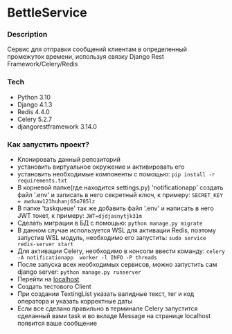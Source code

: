 # BettleService
### Description
Сервис для отправки сообщений клиентам в определенный промежуток времени,
используя связку Django Rest Framework/Celery/Redis

### Tech
- Python 3.10
- Django 4.1.3
- Redis 4.4.0
- Celery 5.2.7
- djangorestframework 3.14.0

### Как запустить проект?
- Клонировать данный репозиторий
- установить виртуальное окружение и активировать его
- установить необходимые компоненты с помощью:
```pip install -r requirements.txt```
- В корневой папке(где находится settings.py) 'notificationapp' создать файл '.env' и записать в него секретный ключ, к примеру:
```SECRET_KEY = awduaw123huhanj65o785lz```
- В папке 'taskqueue' так же добавить файл '.env' и написать в него JWT токет, к примеру:
```JWT=djdjasnytjk31m```
- Сделать миграции в БД с помощью:
```python manage.py migrate```
- В данном случае используется WSL для активации Redis, поэтому запустив WSL модуль, необходимо его запустить:
```sudo service redis-server start```
- Для активации Celery, необходимо в консоли ввести команду:
```celery -A notificationapp  worker -l INFO -P threads```
- После запуска всех необходимых сервисов, можно запустить сам django server:
```python manage.py runserver```
- Перейти на [localhost](http://127.0.0.1:8000/api)
- Создать тестового Client
- При создании TextingList указать валидные текст, тег и код оператора и указать корректные даты
- Если все сделано правильно в терминале Celery запустится сделанный вами task и во вкладе Message на странице localhost появится ваше сообщение

